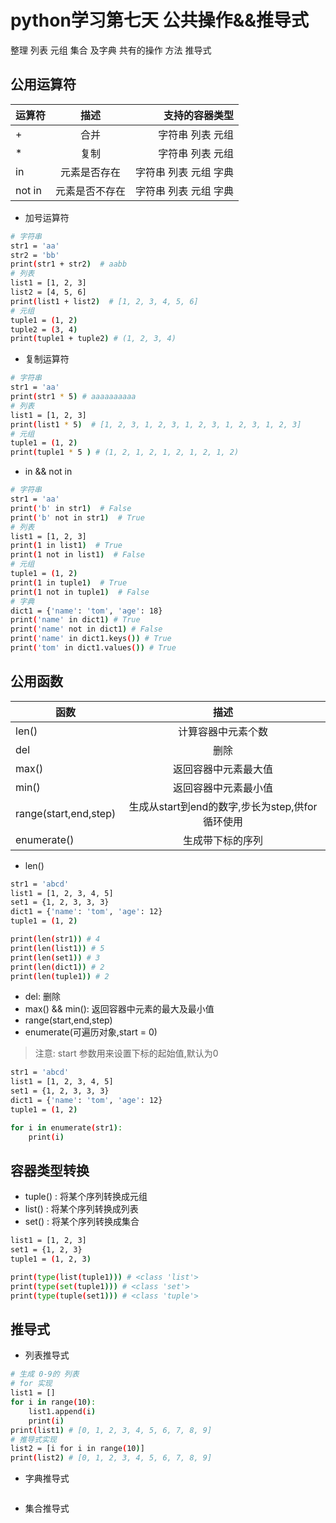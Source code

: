 # python学习第七天 公共操作&&推导式
整理 列表 元组 集合 及字典 共有的操作 方法 推导式
## 公用运算符
运算符|描述|支持的容器类型
--|:--:|--:
+|合并|字符串 列表 元组
*|复制|字符串 列表 元组
in|元素是否存在|字符串 列表 元组 字典
not in|元素是否不存在|字符串 列表 元组 字典

- 加号运算符
```bash
# 字符串
str1 = 'aa'
str2 = 'bb'
print(str1 + str2)  # aabb
# 列表
list1 = [1, 2, 3]
list2 = [4, 5, 6]
print(list1 + list2)  # [1, 2, 3, 4, 5, 6]
# 元组
tuple1 = (1, 2)
tuple2 = (3, 4)
print(tuple1 + tuple2) # (1, 2, 3, 4)
```
- 复制运算符
```bash
# 字符串
str1 = 'aa'
print(str1 * 5) # aaaaaaaaaa
# 列表
list1 = [1, 2, 3]
print(list1 * 5)  # [1, 2, 3, 1, 2, 3, 1, 2, 3, 1, 2, 3, 1, 2, 3]
# 元组
tuple1 = (1, 2)
print(tuple1 * 5 ) # (1, 2, 1, 2, 1, 2, 1, 2, 1, 2)
```
- in && not in 
```bash
# 字符串
str1 = 'aa'
print('b' in str1)  # False
print('b' not in str1)  # True
# 列表
list1 = [1, 2, 3]
print(1 in list1)  # True
print(1 not in list1)  # False
# 元组
tuple1 = (1, 2)
print(1 in tuple1)  # True
print(1 not in tuple1)  # False
# 字典
dict1 = {'name': 'tom', 'age': 18}
print('name' in dict1) # True
print('name' not in dict1) # False
print('name' in dict1.keys()) # True
print('tom' in dict1.values()) # True
```
## 公用函数
函数|描述
--|:--:
len()|计算容器中元素个数
del|删除
max()|返回容器中元素最大值
min()|返回容器中元素最小值
range(start,end,step)|生成从start到end的数字,步长为step,供for循环使用
enumerate()|生成带下标的序列

- len()
```bash
str1 = 'abcd'
list1 = [1, 2, 3, 4, 5]
set1 = {1, 2, 3, 3, 3}
dict1 = {'name': 'tom', 'age': 12}
tuple1 = (1, 2)

print(len(str1)) # 4
print(len(list1)) # 5
print(len(set1)) # 3 
print(len(dict1)) # 2 
print(len(tuple1)) # 2
```

- del: 删除
- max() && min(): 返回容器中元素的最大及最小值
- range(start,end,step)
- enumerate(可遍历对象,start = 0)
> 注意: start 参数用来设置下标的起始值,默认为0
```bash
str1 = 'abcd'
list1 = [1, 2, 3, 4, 5]
set1 = {1, 2, 3, 3, 3}
dict1 = {'name': 'tom', 'age': 12}
tuple1 = (1, 2)

for i in enumerate(str1):
    print(i)
```

## 容器类型转换
- tuple() : 将某个序列转换成元组
- list() : 将某个序列转换成列表
- set() : 将某个序列转换成集合
```bash
list1 = [1, 2, 3]
set1 = {1, 2, 3}
tuple1 = (1, 2, 3)

print(type(list(tuple1))) # <class 'list'>
print(type(set(tuple1))) # <class 'set'>
print(type(tuple(set1))) # <class 'tuple'>
```
## 推导式
- 列表推导式
```bash
# 生成 0-9的 列表
# for 实现
list1 = []
for i in range(10):
    list1.append(i)
    print(i)
print(list1) # [0, 1, 2, 3, 4, 5, 6, 7, 8, 9]
# 推导式实现
list2 = [i for i in range(10)]
print(list2) # [0, 1, 2, 3, 4, 5, 6, 7, 8, 9]
```
- 字典推导式
```bash

```
- 集合推导式
```bash

```
